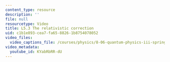 ```yaml
---
content_type: resource
description: ''
file: null
resourcetype: Video
title: L5.3 The relativistic correction
uid: c1b1e893-cea7-fa65-8826-1b8754078052
video_files:
  video_captions_file: /courses/physics/8-06-quantum-physics-iii-spring-2018/video-lectures/time-independent-perturbation-theory/L5-3/KYabRbRR-dU.vtt
video_metadata:
  youtube_id: KYabRbRR-dU
---
```

